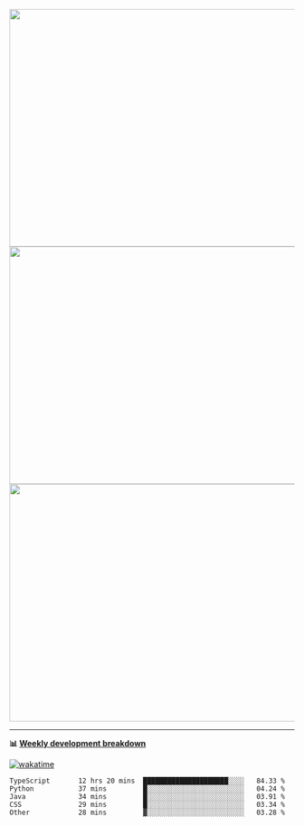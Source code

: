 <p float="left" align="middle"><img src="https://user-images.githubusercontent.com/56089155/195064669-12bd89bb-53c9-44b1-9fd8-993f93f585e1.png" width="600px" height="420px">
<img src="https://user-images.githubusercontent.com/56089155/195064706-c37aa3c8-f669-46c9-abba-1eadcbb910c5.png" width="600px" height="420px">
<img src="https://user-images.githubusercontent.com/56089155/195064753-0de674c7-4fc7-4831-a8a5-402e19cc77be.png" width="600px" height="420px"></p>

<hr />

**📊 [Weekly development breakdown](https://wakatime.com/@Ari24)**

[![wakatime](https://wakatime.com/badge/user/ca34c016-707f-4382-84cf-1823913a1423.svg)](https://wakatime.com/@ca34c016-707f-4382-84cf-1823913a1423)

<!--START_SECTION:waka-->

```text
TypeScript       12 hrs 20 mins  █████████████████████░░░░   84.33 %
Python           37 mins         █░░░░░░░░░░░░░░░░░░░░░░░░   04.24 %
Java             34 mins         █░░░░░░░░░░░░░░░░░░░░░░░░   03.91 %
CSS              29 mins         █░░░░░░░░░░░░░░░░░░░░░░░░   03.34 %
Other            28 mins         ▓░░░░░░░░░░░░░░░░░░░░░░░░   03.28 %
```

<!--END_SECTION:waka-->
